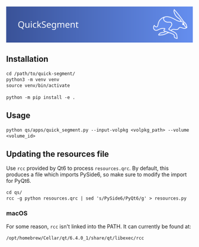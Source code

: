 [![quick-segment](graphics/banner.svg)](https://gitlab.com/educelab/quick-segment)

## Installation

```shell
cd /path/to/quick-segment/
python3 -m venv venv
source venv/bin/activate

python -m pip install -e .
```

## Usage

```shell
python qs/apps/quick_segment.py --input-volpkg <volpkg_path> --volume <volume_id>
```

## Updating the resources file
Use `rcc` provided by Qt6 to process `resources.qrc`. By default, this produces 
a file which imports PySide6, so make sure to modify the import for PyQt6.

```shell
cd qs/
rcc -g python resources.qrc | sed 's/PySide6/PyQt6/g' > resources.py
```

### macOS
For some reason, `rcc` isn't linked into the PATH. It can currently be found at:

```
/opt/homebrew/Cellar/qt/6.4.0_1/share/qt/libexec/rcc
```
